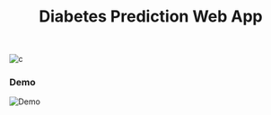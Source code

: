 <h1 align="center"><b>Diabetes Prediction Web App</b></h1><br>

![c](https://github.com/kazimsayed954/Diabetes-Prediction-Web-App/blob/master/image/diabetesDetection.jpg)


### Demo
![Demo](https://github.com/kazimsayed954/Diabetes-Detection-Web-App/blob/readme/demo/Demo.webm.gif)
